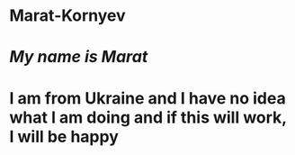 # Marat-Kornyev

# *My name is Marat*<br/>
# <body> I am from Ukraine and I have no idea what I am doing and if this will work, I will be happy </body>
